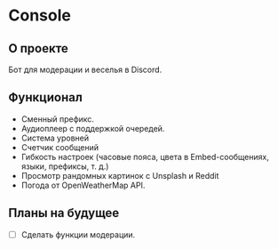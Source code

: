 # Console

## О проекте
Бот для модерации и веселья в Discord.

## Функционал
- Сменный префикс.
- Аудиоплеер с поддержкой очередей.
- Система уровней
- Счетчик сообщений
- Гибкость настроек (часовые пояса, цвета в Embed-сообщениях, языки, префиксы, т. д.)
- Просмотр рандомных картинок с Unsplash и Reddit
- Погода от OpenWeatherMap API.

## Планы на будущее
- [ ] Сделать функции модерации.

